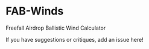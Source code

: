 # FAB-Winds
Freefall Airdrop Ballistic Wind Calculator

If you have suggestions or critiques, add an issue here!
